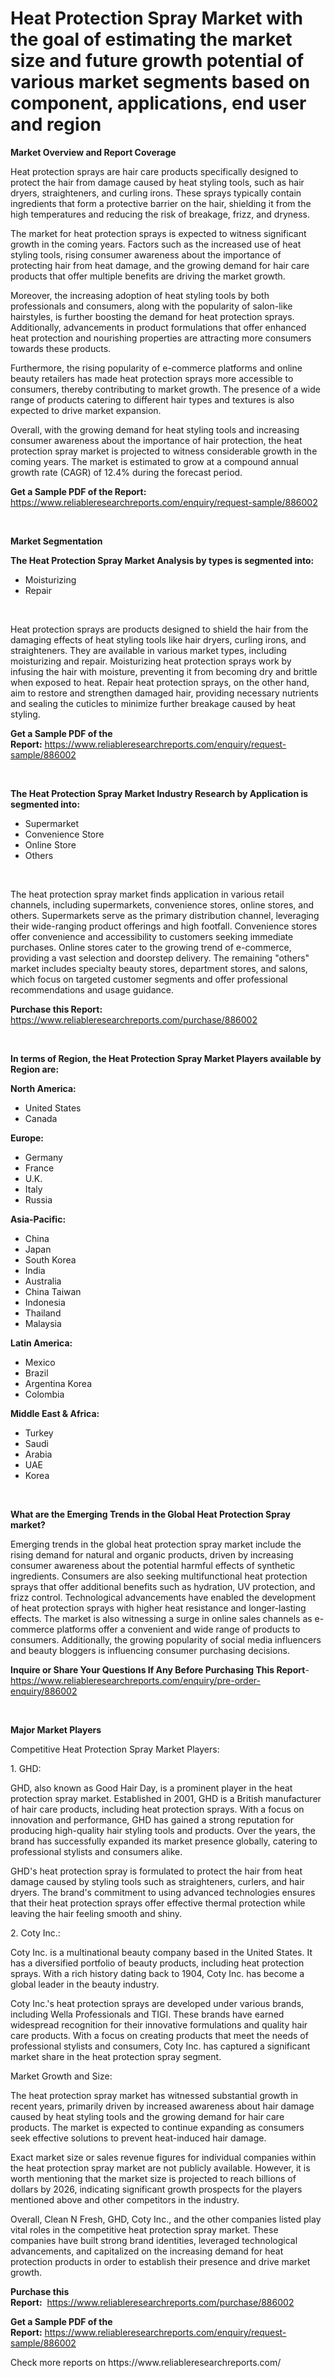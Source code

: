 <p><h1>Heat Protection Spray Market with the goal of estimating the market size and future growth potential of various market segments based on component, applications, end user and region</h1></p><p><strong>Market Overview and Report Coverage</strong></p>
<p><p>Heat protection sprays are hair care products specifically designed to protect the hair from damage caused by heat styling tools, such as hair dryers, straighteners, and curling irons. These sprays typically contain ingredients that form a protective barrier on the hair, shielding it from the high temperatures and reducing the risk of breakage, frizz, and dryness.</p><p>The market for heat protection sprays is expected to witness significant growth in the coming years. Factors such as the increased use of heat styling tools, rising consumer awareness about the importance of protecting hair from heat damage, and the growing demand for hair care products that offer multiple benefits are driving the market growth.</p><p>Moreover, the increasing adoption of heat styling tools by both professionals and consumers, along with the popularity of salon-like hairstyles, is further boosting the demand for heat protection sprays. Additionally, advancements in product formulations that offer enhanced heat protection and nourishing properties are attracting more consumers towards these products.</p><p>Furthermore, the rising popularity of e-commerce platforms and online beauty retailers has made heat protection sprays more accessible to consumers, thereby contributing to market growth. The presence of a wide range of products catering to different hair types and textures is also expected to drive market expansion.</p><p>Overall, with the growing demand for heat styling tools and increasing consumer awareness about the importance of hair protection, the heat protection spray market is projected to witness considerable growth in the coming years. The market is estimated to grow at a compound annual growth rate (CAGR) of 12.4% during the forecast period.</p></p>
<p><strong>Get a Sample PDF of the Report:</strong> <a href="https://www.reliableresearchreports.com/enquiry/request-sample/886002">https://www.reliableresearchreports.com/enquiry/request-sample/886002</a></p>
<p>&nbsp;</p>
<p><strong>Market Segmentation</strong></p>
<p><strong>The Heat Protection Spray Market Analysis by types is segmented into:</strong></p>
<p><ul><li>Moisturizing</li><li>Repair</li></ul></p>
<p>&nbsp;</p>
<p><p>Heat protection sprays are products designed to shield the hair from the damaging effects of heat styling tools like hair dryers, curling irons, and straighteners. They are available in various market types, including moisturizing and repair. Moisturizing heat protection sprays work by infusing the hair with moisture, preventing it from becoming dry and brittle when exposed to heat. Repair heat protection sprays, on the other hand, aim to restore and strengthen damaged hair, providing necessary nutrients and sealing the cuticles to minimize further breakage caused by heat styling.</p></p>
<p><strong>Get a Sample PDF of the Report:</strong>&nbsp;<a href="https://www.reliableresearchreports.com/enquiry/request-sample/886002">https://www.reliableresearchreports.com/enquiry/request-sample/886002</a></p>
<p>&nbsp;</p>
<p><strong>The Heat Protection Spray Market Industry Research by Application is segmented into:</strong></p>
<p><ul><li>Supermarket</li><li>Convenience Store</li><li>Online Store</li><li>Others</li></ul></p>
<p>&nbsp;</p>
<p><p>The heat protection spray market finds application in various retail channels, including supermarkets, convenience stores, online stores, and others. Supermarkets serve as the primary distribution channel, leveraging their wide-ranging product offerings and high footfall. Convenience stores offer convenience and accessibility to customers seeking immediate purchases. Online stores cater to the growing trend of e-commerce, providing a vast selection and doorstep delivery. The remaining "others" market includes specialty beauty stores, department stores, and salons, which focus on targeted customer segments and offer professional recommendations and usage guidance.</p></p>
<p><strong>Purchase this Report:</strong>&nbsp; <a href="https://www.reliableresearchreports.com/purchase/886002">https://www.reliableresearchreports.com/purchase/886002</a></p>
<p>&nbsp;</p>
<p><strong>In terms of Region, the Heat Protection Spray Market Players available by Region are:</strong></p>
<p>
    <p> <strong> North America: </strong>
        <ul>
            <li>United States</li>
            <li>Canada</li>
        </ul>
        </p> 
    <p> <strong> Europe: </strong>
        <ul>
            <li>Germany</li>
            <li>France</li>
            <li>U.K.</li>
            <li>Italy</li>
            <li>Russia</li>
        </ul>
        </p> 
    <p> <strong> Asia-Pacific: </strong>
        <ul>
            <li>China</li>
            <li>Japan</li>
            <li>South Korea</li>
            <li>India</li>
            <li>Australia</li>
            <li>China Taiwan</li>
            <li>Indonesia</li>
            <li>Thailand</li>
            <li>Malaysia</li>
        </ul>
        </p> 
    <p> <strong> Latin America: </strong>
        <ul>
            <li>Mexico</li>
            <li>Brazil</li>
            <li>Argentina Korea</li>
            <li>Colombia</li>
        </ul>
        </p> 
    <p> <strong> Middle East & Africa: </strong>
        <ul>
            <li>Turkey</li>
            <li>Saudi</li>
            <li>Arabia</li>
            <li>UAE</li>
            <li>Korea</li>
        </ul>
    </p>
    </p>
<p>&nbsp;</p>
<p><strong>What are the Emerging Trends in the Global Heat Protection Spray market?</strong></p>
<p><p>Emerging trends in the global heat protection spray market include the rising demand for natural and organic products, driven by increasing consumer awareness about the potential harmful effects of synthetic ingredients. Consumers are also seeking multifunctional heat protection sprays that offer additional benefits such as hydration, UV protection, and frizz control. Technological advancements have enabled the development of heat protection sprays with higher heat resistance and longer-lasting effects. The market is also witnessing a surge in online sales channels as e-commerce platforms offer a convenient and wide range of products to consumers. Additionally, the growing popularity of social media influencers and beauty bloggers is influencing consumer purchasing decisions.</p></p>
<p><strong>Inquire or Share Your Questions If Any Before Purchasing This Report</strong>- <a href="https://www.reliableresearchreports.com/enquiry/pre-order-enquiry/886002">https://www.reliableresearchreports.com/enquiry/pre-order-enquiry/886002</a></p>
<p>&nbsp;</p>
<p><strong>Major Market Players</strong></p>
<p><p>Competitive Heat Protection Spray Market Players:</p><p>1. GHD:</p><p>GHD, also known as Good Hair Day, is a prominent player in the heat protection spray market. Established in 2001, GHD is a British manufacturer of hair care products, including heat protection sprays. With a focus on innovation and performance, GHD has gained a strong reputation for producing high-quality hair styling tools and products. Over the years, the brand has successfully expanded its market presence globally, catering to professional stylists and consumers alike.</p><p>GHD's heat protection spray is formulated to protect the hair from heat damage caused by styling tools such as straighteners, curlers, and hair dryers. The brand's commitment to using advanced technologies ensures that their heat protection sprays offer effective thermal protection while leaving the hair feeling smooth and shiny.</p><p>2. Coty Inc.:</p><p>Coty Inc. is a multinational beauty company based in the United States. It has a diversified portfolio of beauty products, including heat protection sprays. With a rich history dating back to 1904, Coty Inc. has become a global leader in the beauty industry.</p><p>Coty Inc.'s heat protection sprays are developed under various brands, including Wella Professionals and TIGI. These brands have earned widespread recognition for their innovative formulations and quality hair care products. With a focus on creating products that meet the needs of professional stylists and consumers, Coty Inc. has captured a significant market share in the heat protection spray segment.</p><p>Market Growth and Size:</p><p>The heat protection spray market has witnessed substantial growth in recent years, primarily driven by increased awareness about hair damage caused by heat styling tools and the growing demand for hair care products. The market is expected to continue expanding as consumers seek effective solutions to prevent heat-induced hair damage.</p><p>Exact market size or sales revenue figures for individual companies within the heat protection spray market are not publicly available. However, it is worth mentioning that the market size is projected to reach billions of dollars by 2026, indicating significant growth prospects for the players mentioned above and other competitors in the industry.</p><p>Overall, Clean N Fresh, GHD, Coty Inc., and the other companies listed play vital roles in the competitive heat protection spray market. These companies have built strong brand identities, leveraged technological advancements, and capitalized on the increasing demand for heat protection products in order to establish their presence and drive market growth.</p></p>
<p><strong>Purchase this Report:</strong>&nbsp;&nbsp;<a href="https://www.reliableresearchreports.com/purchase/886002">https://www.reliableresearchreports.com/purchase/886002</a></p>
<p></p>
<p><strong>Get a Sample PDF of the Report:</strong>&nbsp;<a href="https://www.reliableresearchreports.com/enquiry/request-sample/886002">https://www.reliableresearchreports.com/enquiry/request-sample/886002</a></p>
<p>Check more reports on https://www.reliableresearchreports.com/</p>